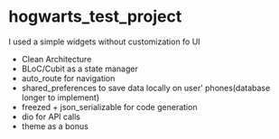 # hogwarts_test_project

I used a simple widgets without customization fo UI

- Clean Architecture
- BLoC/Cubit as a state manager
- auto_route for navigation
- shared_preferences to save data locally on user' phones(database longer to implement)
- freezed + json_serializable for code generation
- dio for API calls
- theme as a bonus
